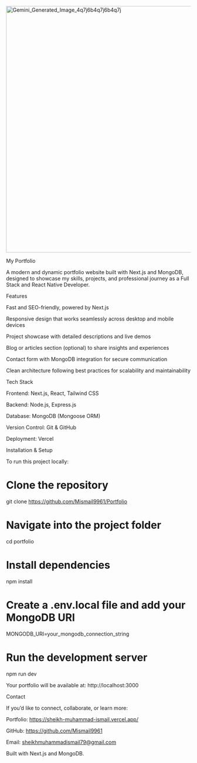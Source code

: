 
<img width="1536" height="672" alt="Gemini_Generated_Image_4q7j6b4q7j6b4q7j" src="https://github.com/user-attachments/assets/0e7bc13d-1b71-49b7-a141-925ea96c180c" />

My Portfolio

A modern and dynamic portfolio website built with Next.js and MongoDB, designed to showcase my skills, projects, and professional journey as a Full Stack and React Native Developer.

Features

Fast and SEO-friendly, powered by Next.js

Responsive design that works seamlessly across desktop and mobile devices

Project showcase with detailed descriptions and live demos

Blog or articles section (optional) to share insights and experiences

Contact form with MongoDB integration for secure communication

Clean architecture following best practices for scalability and maintainability

Tech Stack

Frontend: Next.js, React, Tailwind CSS

Backend: Node.js, Express.js

Database: MongoDB (Mongoose ORM)

Version Control: Git & GitHub

Deployment: Vercel

Installation & Setup

To run this project locally:

# Clone the repository
git clone https://github.com/Mismail9961/Portfolio  

# Navigate into the project folder
cd portfolio  

# Install dependencies
npm install  

# Create a .env.local file and add your MongoDB URI
MONGODB_URI=your_mongodb_connection_string  

# Run the development server
npm run dev  


Your portfolio will be available at:
http://localhost:3000

Contact

If you’d like to connect, collaborate, or learn more:

Portfolio: https://sheikh-muhammad-ismail.vercel.app/

GitHub: https://github.com/Mismail9961

Email: sheikhmuhammadismail79@gmail.com

Built with Next.js and MongoDB.
